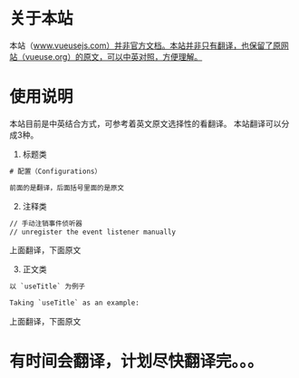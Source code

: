 # 关于本站

本站（www.vueusejs.com）并非官方文档。本站并非只有翻译，也保留了原网站（vueuse.org）的原文，可以中英对照，方便理解。

# 使用说明

本站目前是中英结合方式，可参考着英文原文选择性的看翻译。
本站翻译可以分成3种。

1. 标题类

```html
# 配置（Configurations）

前面的是翻译，后面括号里面的是原文
```

2. 注释类

```html
// 手动注销事件侦听器
// unregister the event listener manually
```
上面翻译，下面原文

3. 正文类

```html
以 `useTitle` 为例子

Taking `useTitle` as an example:
```
上面翻译，下面原文

# 有时间会翻译，计划尽快翻译完。。。